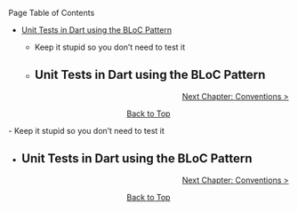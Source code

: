 Page Table of Contents
- [Unit Tests in Dart using the BLoC Pattern](#unit-tests-in-dart-using-the-bloc-pattern)

  - Keep it stupid so you don’t need to test it

  - ## Unit Tests in Dart using the BLoC Pattern

<p align="right"><a href="https://github.com/Fasust/flutter-guide/wiki/400-Conventions">Next Chapter: Conventions ></a></p>
<p align="center"><a href="#">Back to Top</a></center></p>
  - Keep it stupid so you don’t need to test it

  - ## Unit Tests in Dart using the BLoC Pattern

<p align="right"><a href="https://github.com/Fasust/flutter-guide/wiki/400-Conventions">Next Chapter: Conventions ></a></p>
<p align="center"><a href="#">Back to Top</a></center></p>